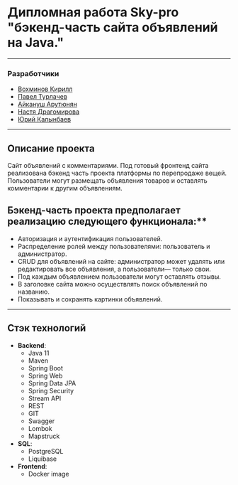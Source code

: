 
# Дипломная работа Sky-pro "бэкенд-часть сайта объявлений на Java."


---
### Разработчики
- [Вохминов Кирилл](https://github.com/KaerLaende)
- [Павел Турлачев](https://github.com/turchev)
- [Айкануш Арутюнян](https://github.com/rafaelovna)
- [Настя Драгомирова](https://github.com/finariny)
- [Юрий Калынбаев](https://github.com/YURIYKALYNBAEV)

---
## Описание проекта
Сайт объявлений с комментариями.
Под готовый фронтенд сайта реализована бэкенд часть проекта платформы по перепродаже вещей.
Пользователи могут размещать объявления товаров и оставлять комментарии к другим объявлениям.


## Бэкенд-часть проекта предполагает реализацию следующего функционала:**

- Авторизация и аутентификация пользователей.
- Распределение ролей между пользователями: пользователь и администратор.
- CRUD для объявлений на сайте: администратор может удалять или редактировать все объявления, а пользователи— только свои.
- Под каждым объявлением пользователи могут оставлять отзывы.
- В заголовке сайта можно осуществлять поиск объявлений по названию.
- Показывать и сохранять картинки объявлений.

---
## Стэк технологий
* **Backend**:
    - Java 11
    - Maven
    - Spring Boot
    - Spring Web
    - Spring Data JPA
    - Spring Security
    - Stream API
    - REST
    - GIT
    - Swagger
    - Lombok
    - Mapstruck
* **SQL**:
    - PostgreSQL
    - Liquibase
* **Frontend**:
    - Docker image
